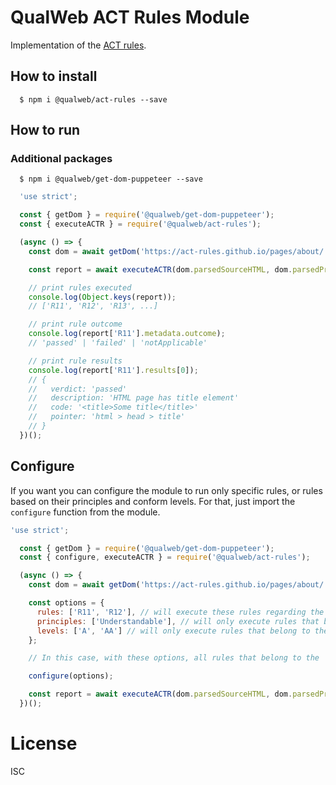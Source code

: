 # QualWeb ACT Rules Module

Implementation of the [ACT rules](https://act-rules.github.io/rules/).

## How to install

```shell
  $ npm i @qualweb/act-rules --save
```

## How to run

### Additional packages

```shell
  $ npm i @qualweb/get-dom-puppeteer --save
```

```javascript
  'use strict';

  const { getDom } = require('@qualweb/get-dom-puppeteer');
  const { executeACTR } = require('@qualweb/act-rules');

  (async () => {
    const dom = await getDom('https://act-rules.github.io/pages/about/');

    const report = await executeACTR(dom.parsedSourceHTML, dom.parsedProcessedHTML);

    // print rules executed
    console.log(Object.keys(report));
    // ['R11', 'R12', 'R13', ...]

    // print rule outcome
    console.log(report['R11'].metadata.outcome);
    // 'passed' | 'failed' | 'notApplicable'

    // print rule results
    console.log(report['R11'].results[0]);
    // {
    //   verdict: 'passed'
    //   description: 'HTML page has title element'
    //   code: '<title>Some title</title>'
    //   pointer: 'html > head > title'
    // }
  })();
```

## Configure

If you want you can configure the module to run only specific rules, or rules based on their principles and conform levels. For that, just import the `configure` function from the module.

```javascript
'use strict';

  const { getDom } = require('@qualweb/get-dom-puppeteer');
  const { configure, executeACTR } = require('@qualweb/act-rules');

  (async () => {
    const dom = await getDom('https://act-rules.github.io/pages/about/');

    const options = {
      rules: ['R11', 'R12'], // will execute these rules regarding the other options given
      principles: ['Understandable'], // will only execute rules that belong to the 'Understandable' principle
      levels: ['A', 'AA'] // will only execute rules that belong to the 'A' and 'AA' conform levels
    };

    // In this case, with these options, all rules that belong to the 'Understandable' principle and the 'A' and 'AA' conform levels and rules 'R11' and 'R12' will be executed

    configure(options);

    const report = await executeACTR(dom.parsedSourceHTML, dom.parsedProcessedHTML);
  })();
```

# License

ISC